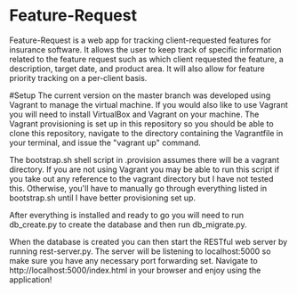 # Feature-Request
Feature-Request is a web app for tracking client-requested features for insurance software. It allows the user to keep track of specific information related to the feature request such as which client requested the feature, a description, target date, and product area. It will also allow for feature priority tracking on a per-client basis.

#Setup
The current version on the master branch was developed using Vagrant to manage the virtual machine. If you would also like to use Vagrant you will need to install VirtualBox and Vagrant on your machine. The Vagrant provisioning is set up in this repository so you should be able to clone this repository, navigate to the directory containing the Vagrantfile in your terminal, and issue the "vagrant up" command.

The bootstrap.sh shell script in .provision assumes there will be a vagrant directory. If you are not using Vagrant you may be able to run this script if you take out any reference to the vagrant directory but I have not tested this. Otherwise, you'll have to manually go through everything listed in bootstrap.sh until I have better provisioning set up.

After everything is installed and ready to go you will need to run db_create.py to create the database and then run db_migrate.py.

When the database is created you can then start the RESTful web server by running rest-server.py. The server will be listening to localhost:5000 so make sure you have any necessary port forwarding set. Navigate to http://localhost:5000/index.html in your browser and enjoy using the application!